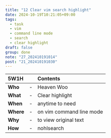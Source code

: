 ```yaml
---
title: "12 Clear vim search highlight"
date: 2024-10-19T10:21:05+09:00
tags:
  - task
  - vim
  - command line mode
  - search
  - clear highlight
draft: false
group: done
note: "27_202410191014"
post: "21_202410191030"
---
```


| 5W1H        |   | Contents                         |
| :---------- | - | :------------------------------- |
| **Who**     | - | Heaven Woo                       |
| **What**    | - | Clear highlight                  |
| **When**    | - | anytime to need                  |
| **Where**   | - | on vim command line mode         |
| **Why**     | - | to view original text            |
| **How**     | - | nohlsearch                       |

